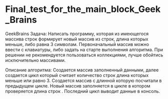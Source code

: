 # Final_test_for_the_main_block_Geek_Brains
GeekBrains
Задача: 
 Написать программу, которая из имеющегося массива строк формирует новый массив из строк, длина которых меньше, либо равна 3 символам. 
 Первоначальный массив можно ввести с клавиатуры, либо задать на старте выполнения алгоритма. При решении не рекомендуется пользоваться коллекциями, лучше обойтись исключительно массивами.

 Описание алгоритма:
 Создается массив заполненный данными, далее создается цикл который считает количество строк длина которых меньше или равно 3.
 Создается массив с длинной которую посчитали в предыдущем цикле.
 Новый массив заполняется в цикле в котором проверяется длина строк .
 Последний цикл выводит данные в консоль.
